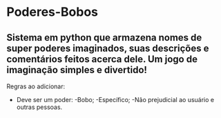 # Poderes-Bobos
Sistema em python que armazena nomes de super poderes imaginados, suas descrições e comentários feitos acerca dele.
Um jogo de imaginação simples e divertido!
--------------------------------------------------------------------------------------------------------------------
Regras ao adicionar:
- Deve ser um poder:
 -Bobo;
 -Específico;
 -Não prejudicial ao usuário e outras pessoas.
